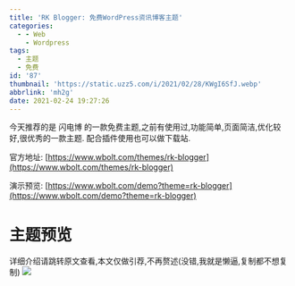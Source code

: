 ```yaml
---
title: 'RK Blogger: 免费WordPress资讯博客主题'
categories:
  - - Web
    - Wordpress
tags:
  - 主题
  - 免费
id: '87'
thumbnail: 'https://static.uzz5.com/i/2021/02/28/KWgI6SfJ.webp'
abbrlink: 'mh2g'
date: 2021-02-24 19:27:26
---
```


今天推荐的是 闪电博 的一款免费主题,之前有使用过,功能简单,页面简洁,优化较好,很优秀的一款主题. 配合插件使用也可以做下载站. 

官方地址: [https://www.wbolt.com/themes/rk-blogger](https://www.wbolt.com/themes/rk-blogger) 

演示预览: [https://www.wbolt.com/demo?theme=rk-blogger](https://www.wbolt.com/demo?theme=rk-blogger)

# 主题预览

详细介绍请跳转原文查看,本文仅做引荐,不再赘述(没错,我就是懒逼,复制都不想复制) ![](https://static.uzz5.com/i/2021/02/28/KTI4o8wm.webp )